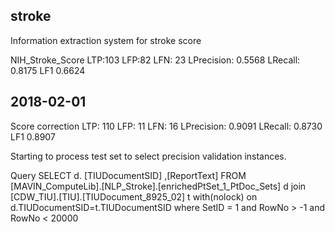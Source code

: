 ## stroke

Information extraction system for stroke score

NIH_Stroke_Score LTP:103   LFP:82 LFN:  23 LPrecision: 0.5568 LRecall: 0.8175 LF1 0.6624

## 2018-02-01
Score correction
LTP:         110        LFP:          11        LFN:          16 LPrecision:      0.9091    LRecall:      0.8730         LF1      0.8907

Starting to process test set to select precision validation instances.

Query
    SELECT  d. [TIUDocumentSID] ,[ReportText]
    FROM [MAVIN_ComputeLib].[NLP_Stroke].[enrichedPtSet_1_PtDoc_Sets] d
    join [CDW_TIU].[TIU].[TIUDocument_8925_02] t with(nolock) on d.TIUDocumentSID=t.TIUDocumentSID
    where SetID = 1
    and RowNo > -1 and RowNo < 20000